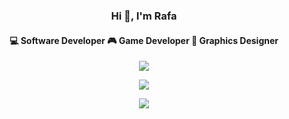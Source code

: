 <p>
	<h3 align="center">Hi 👋, I'm Rafa</h3>
</p>
<p align="center">
	<h4 align="center">
    💻 Software Developer 
    🎮 Game Developer 
    📏 Graphics Designer  
	</h4>
</p>
<p align="center">
    <img  src="https://github-readme-stats.vercel.app/api?username=raf-underscore&theme=github_dark&hide_border=true" />
</p>
<p align="center">
	<img  src="https://github-readme-stats.vercel.app/api/top-langs/?username=raf-underscore&theme=github_dark&layout=compact&hide_border=true&card_width=445"/>
</p>
<p align="center">
	<img  src="https://github-readme-stats.vercel.app/api/wakatime?username=raf_underscore&theme=github_dark&hide_border=true&card_width=445"/>
</p>
 
